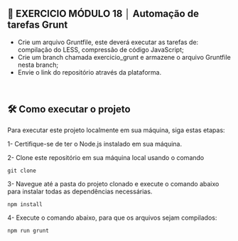 ## 📌 EXERCICIO MÓDULO 18 │ Automação de tarefas Grunt
- Crie um arquivo Gruntfile, este deverá executar as tarefas de: compilação do LESS, compressão de código JavaScript;
- Crie um branch chamada exercicio_grunt e armazene o arquivo Gruntfile nesta branch;
- Envie o link do repositório através da plataforma.

<br>

## 🛠️ Como executar o projeto
Para executar este projeto localmente em sua máquina, siga estas etapas:

1- Certifique-se de ter o Node.js instalado em sua máquina.

2- Clone este repositório em sua máquina local usando o comando 
```
git clone
```

3- Navegue até a pasta do projeto clonado e execute o comando abaixo para instalar todas as dependências necessárias.
```
npm install
```

4- Execute o comando abaixo, para que os arquivos sejam compilados:
```
npm run grunt
```